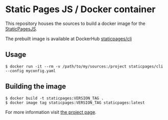# Static Pages JS / Docker container

This repository houses the sources to build a docker image for the [StaticPagesJS](https://staticpagesjs.github.io/).

The prebuilt image is available at DockerHub [staticpages/cli](https://hub.docker.com/repository/docker/staticpages/cli)

## Usage

```shell
$ docker run -it --rm -v /path/to/my/sources:/project staticpages/cli --config myconfig.yaml
```

## Building the image

```shell
$ docker build -t staticpages:VERSION_TAG .
$ docker image tag staticpages:VERSION_TAG staticpages:latest
```

For more information visit [the project page](https://staticpagesjs.github.io/).
